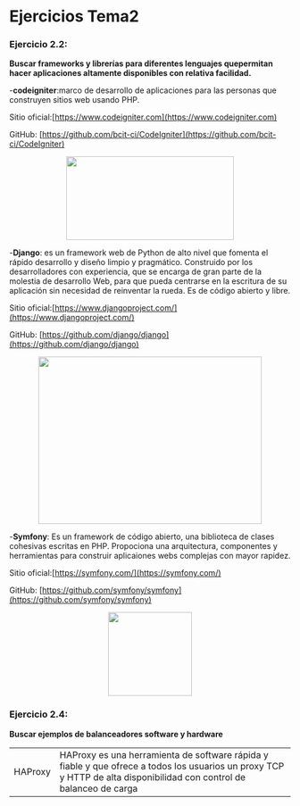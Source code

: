 # Ejercicios Tema2


### Ejercicio 2.2:
**Buscar frameworks y librerías para diferentes lenguajes quepermitan hacer aplicaciones altamente disponibles con relativa facilidad.**


-**codeigniter**:marco de desarrollo de aplicaciones para las personas que construyen sitios web usando PHP.

Sitio oficial:[https://www.codeigniter.com](https://www.codeigniter.com)

GitHub: [https://github.com/bcit-ci/CodeIgniter](https://github.com/bcit-ci/CodeIgniter) 

<p align="center">
<img src="http://www.jlaya.com/wp-content/uploads/code.png" alt="" width="300" height="150">
</p>

-**Django**: es un framework web de Python de alto nivel que fomenta el rápido desarrollo y diseño limpio y pragmático. Construido por los desarrolladores con experiencia, que se encarga de gran parte de la molestia de desarrollo Web, para que pueda centrarse en la escritura de su aplicación sin necesidad de reinventar la rueda. Es de código abierto y libre.

Sitio oficial:[https://www.djangoproject.com/](https://www.djangoproject.com/)

GitHub: [https://github.com/django/django](https://github.com/django/django) 

<p align="center">
<img src="http://html5facil.com/wp-content/uploads/2012/04/django-logo-negative.png" alt="" width="400" height="300">
</p>


-**Symfony**: Es un framework de código abierto, una biblioteca de clases cohesivas escritas en PHP. Propociona una arquitectura, componentes y herramientas para construir aplicaiones webs complejas con mayor rapidez.

Sitio oficial:[https://symfony.com/](https://symfony.com/)

GitHub: [https://github.com/symfony/symfony](https://github.com/symfony/symfony) 

<p align="center">
<img src="http://symfony.com/logos/symfony_black_03.png?v=4" alt="" width="150" height="150" >
</p>


### Ejercicio 2.4:
**Buscar ejemplos de balanceadores software y hardware**

<table style="width:100%">
  <tr>
    <td>HAProxy</td>
    <td>HAProxy es una herramienta de software rápida y fiable y que ofrece a todos los usuarios un proxy TCP y HTTP de alta disponibilidad con control de balanceo de carga</td>		
  </tr>
  
</table>
